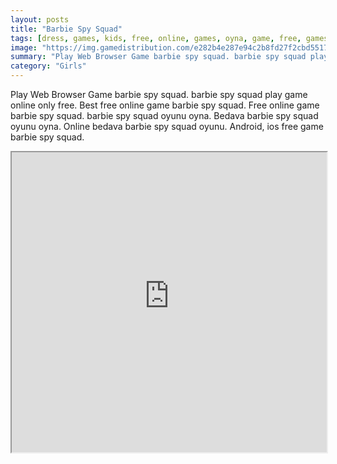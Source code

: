 ```yaml
---
layout: posts
title: "Barbie Spy Squad"
tags: [dress, games, kids, free, online, games, oyna, game, free, games, play, play, games]
image: "https://img.gamedistribution.com/e282b4e287e94c2b8fd27f2cbd551715.jpg"
summary: "Play Web Browser Game barbie spy squad. barbie spy squad play game online only free. Best free online game barbie spy squad. Free online game barbie spy squad. barbie spy squad oyunu oyna. Bedava barbie spy squad oyunu oyna. Online bedava barbie spy squad oyunu. Android, ios free game barbie spy squad."
category: "Girls"
---
```


Play Web Browser Game barbie spy squad. barbie spy squad play game online only free. Best free online game barbie spy squad. Free online game barbie spy squad. barbie spy squad oyunu oyna. Bedava barbie spy squad oyunu oyna. Online bedava barbie spy squad oyunu. Android, ios free game barbie spy squad.

<iframe width="100%" height="480px;" src="https://html5.gamedistribution.com/e282b4e287e94c2b8fd27f2cbd551715/"></iframe>